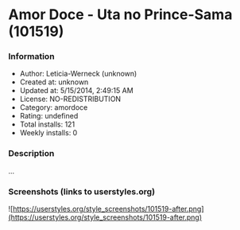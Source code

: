 # Amor Doce - Uta no Prince-Sama (101519)

### Information
- Author: Leticia-Werneck (unknown)
- Created at: unknown
- Updated at: 5/15/2014, 2:49:15 AM
- License: NO-REDISTRIBUTION
- Category: amordoce
- Rating: undefined
- Total installs: 121
- Weekly installs: 0


### Description
...


### Screenshots (links to userstyles.org)
![https://userstyles.org/style_screenshots/101519-after.png](https://userstyles.org/style_screenshots/101519-after.png)


